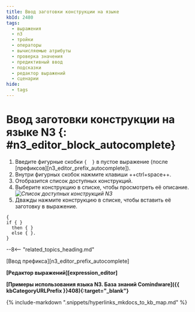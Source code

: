 ```yaml
---
title: Ввод заготовки конструкции на языке
kbId: 2480
tags:
  - выражения
  - n3
  - тройки
  - операторы
  - вычисляемые атрибуты
  - проверка значения
  - предиктивный ввод
  - подсказки
  - редактор выражений
  - сценарии
hide:
  - tags
---
```


# Ввод заготовки конструкции на языке N3 {: #n3_editor_block_autocomplete}

1. Введите фигурные скобки `{  }` в пустое выражение (после [префиксов][n3_editor_prefix_autocomplete]).
2. Внутри фигурных скобок нажмите клавиши ++ctrl+space++.
3. Отобразится список доступных конструкций.
4. Выберите конструкцию в списке, чтобы просмотреть её описание.
*![Список доступных конструкций N3](n3_editor_block_autocomplete.png)*
4. Дважды нажмите конструкцию в списке, чтобы вставить её заготовку в выражение.

```turtle title="Пример: заготовка конструкции if-then-else"
{
if { }
  then { }
  else { }.
}
```

<div class="relatedTopics">

--8<-- "related_topics_heading.md"


</div>

[Ввод префикса][n3_editor_prefix_autocomplete]

**[Редактор выражений][expression_editor]**

**[Примеры использования языка N3. База знаний Comindware]({{ kbCategoryURLPrefix }}408){:target="_blank"}**

{% include-markdown ".snippets/hyperlinks_mkdocs_to_kb_map.md" %}
